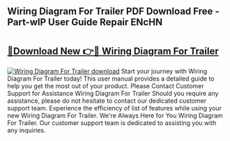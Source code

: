 ## Wiring Diagram For Trailer PDF Download Free - Part-wlP User Guide Repair ENcHN

# <h2><a href="http://dfksi6v.blite.top/?on=Wiring+Diagram+For+Trailer">🔗Download New 👉🔴 Wiring Diagram For Trailer</a></h2>

[![Wiring Diagram For Trailer download](https://i.imgur.com/lujVjoI.png)](http://dfksi6v.blite.top/?on=Wiring+Diagram+For+Trailer)
Start your journey with Wiring Diagram For Trailer today! This user manual provides a detailed guide to help you get the most out of your product. Please Contact Customer Support for Assistance Wiring Diagram For Trailer Should you require any assistance, please do not hesitate to contact our dedicated customer support team. Experience the efficiency of list of features while using your new Wiring Diagram For Trailer. We're Always Here for You Wiring Diagram For Trailer. Our customer support team is dedicated to assisting you with any inquiries.
